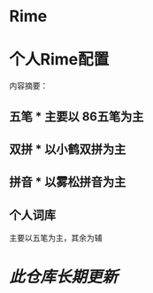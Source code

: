 # Rime
# 个人Rime配置
内容摘要：
## 五笔 * 主要以 86五笔为主
## 双拼 * 以小鹤双拼为主
## 拼音 * 以雾松拼音为主
## 个人词库 

主要以五笔为主，其余为辅

# *此仓库长期更新* 

